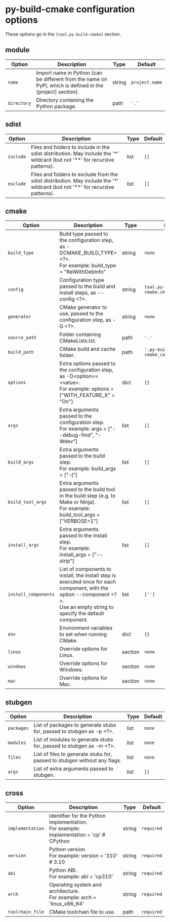 # py-build-cmake configuration options

These options go in the `[tool.py-build-cmake]` section.


## module
| Option | Description | Type | Default |
|--------|-------------|------|---------|
| `name` | Import name in Python (can be different from the name on PyPI, which is defined in the [project] section). | string | `project.name` |
| `directory` | Directory containing the Python package. | path | `'.'` |
## sdist
| Option | Description | Type | Default |
|--------|-------------|------|---------|
| `include` | Files and folders to include in the sdist distribution. May include the &#x27;*&#x27; wildcard (but not &#x27;**&#x27; for recursive patterns). | list | `[]` |
| `exclude` | Files and folders to exclude from the sdist distribution. May include the &#x27;*&#x27; wildcard (but not &#x27;**&#x27; for recursive patterns). | list | `[]` |
## cmake
| Option | Description | Type | Default |
|--------|-------------|------|---------|
| `build_type` | Build type passed to the configuration step, as -DCMAKE_BUILD_TYPE=&lt;?&gt;.<br/>For example: build_type = &quot;RelWithDebInfo&quot; | string | `none` |
| `config` | Configuration type passed to the build and install steps, as --config &lt;?&gt;. | string | `tool.py-build-cmake.cmake.build_type` |
| `generator` | CMake generator to use, passed to the configuration step, as -G &lt;?&gt;. | string | `none` |
| `source_path` | Folder containing CMakeLists.txt. | path | `'.'` |
| `build_path` | CMake build and cache folder. | path | `'.py-build-cmake_cache'` |
| `options` | Extra options passed to the configuration step, as -D&lt;option&gt;=&lt;value&gt;.<br/>For example: options = {&quot;WITH_FEATURE_X&quot; = &quot;On&quot;} | dict | `{}` |
| `args` | Extra arguments passed to the configuration step.<br/>For example: args = [&quot;--debug-find&quot;, &quot;-Wdev&quot;] | list | `[]` |
| `build_args` | Extra arguments passed to the build step.<br/>For example: build_args = [&quot;-j&quot;] | list | `[]` |
| `build_tool_args` | Extra arguments passed to the build tool in the build step (e.g. to Make or Ninja).<br/>For example: build_tool_args = [&quot;VERBOSE=1&quot;] | list | `[]` |
| `install_args` | Extra arguments passed to the install step.<br/>For example: install_args = [&quot;--strip&quot;] | list | `[]` |
| `install_components` | List of components to install, the install step is executed once for each component, with the option --component &lt;?&gt;.<br/>Use an empty string to specify the default component. | list | `['']` |
| `env` | Environment variables to set when running CMake. | dict | `{}` |
| `linux` | Override options for Linux. | section | `none` |
| `windows` | Override options for Windows. | section | `none` |
| `mac` | Override options for Mac. | section | `none` |
## stubgen
| Option | Description | Type | Default |
|--------|-------------|------|---------|
| `packages` | List of packages to generate stubs for, passed to stubgen as -p &lt;?&gt;. | list | `none` |
| `modules` | List of modules to generate stubs for, passed to stubgen as -m &lt;?&gt;. | list | `none` |
| `files` | List of files to generate stubs for, passed to stubgen without any flags. | list | `none` |
| `args` | List of extra arguments passed to stubgen. | list | `[]` |
## cross
| Option | Description | Type | Default |
|--------|-------------|------|---------|
| `implementation` | Identifier for the Python implementation.<br/>For example: implementation = &#x27;cp&#x27; # CPython | string | `required` |
| `version` | Python version.<br/>For example: version = &#x27;310&#x27; # 3.10 | string | `required` |
| `abi` | Python ABI.<br/>For example: abi = &#x27;cp310&#x27; | string | `required` |
| `arch` | Operating system and architecture.<br/>For example: arch = &#x27;linux_x86_64&#x27; | string | `required` |
| `toolchain_file` | CMake toolchain file to use. | path | `required` |
